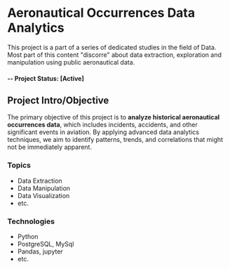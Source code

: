 # Aeronautical Occurrences Data Analytics
This project is a part of a series of dedicated studies in the field of Data. Most part of this content "discorre"
about data extraction, exploration and manipulation using public aeronautical data.

#### -- Project Status: [Active]

## Project Intro/Objective
The primary objective of this project is to **analyze historical aeronautical occurrences data**, 
which includes incidents, accidents, and other significant events in aviation. By applying advanced 
data analytics techniques, we aim to identify patterns, trends, 
and correlations that might not be immediately apparent.

### Topics
* Data Extraction
* Data Manipulation
* Data Visualization
* etc.

### Technologies
* Python
* PostgreSQL, MySql
* Pandas, jupyter
* etc.